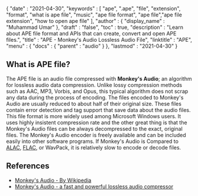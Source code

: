 {
  "date" : "2021-04-30",
  "keywords" : [ "ape", ".ape", "file", "extension", "format", "what is ape file", "music", "ape file format", "ape file","ape file extension", "how to open ape file" ],
  "author" : {
    "display_name" : "Muhammad Umar"
  },
  "draft" : "false",
  "toc" : true,
  "description" : "Learn about APE file format and APIs that can create, convert and open APE files.",
  "title" : "APE - Monkey's Audio Lossless Audio File",
  "linktitle" : "APE",
  "menu" : {
    "docs" : {
      "parent" : "audio"
    }
  },
  "lastmod" : "2021-04-30"
}

## What is APE file?
The APE file is an audio file compressed with **Monkey's Audio**; an algorithm for lossless audio data compression. Unlike lossy compression methods such as AAC, MP3, Vorbis, and Opus, this typical algorithm does not scrap any data during the process of encoding. The files encoded to Monkey's Audio are usually reduced to about half of their original size. These files contain error detection and tag support that save data about the audio files. This file format is more widely used among Microsoft Windows users. It uses highly insistent compression rate and the other great thing is that the Monkey's Audio files can be always decompressed to the exact, original files. The Monkey's Audio encoder is freely available and can be included easily into other software programs. If Monkey's Audio is Compared to [ALAC](https://docs.fileformat.com/audio/alac/), [FLAC](https://docs.fileformat.com/audio/flac/), or WavPack, it is relatively slow to encode or decode files.

## References ##

* [Monkey's Audio - By Wikipedia](https://en.wikipedia.org/wiki/Monkey%27s_Audio)
* [Monkey's Audio - a fast and powerful lossless audio compressor](https://monkeysaudio.com/index.html)
